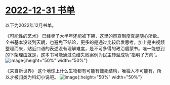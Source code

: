 # [2022-12-31 书单](https://github.com/myccnn/tuix40/issues/3)

以下为2022年12月书单。

《可能性的艺术》
已经卖了大半年还能被下架，这里的审查制度真是随心所欲。全书基本没谈到天朝，也避免下结论，更多的是通过比较启发思考，加上是由视频整理而来，贴近口语的表述没有理解难度，是不可多得的政治启蒙书。唯一能想到的下架理由就是，这本书可能通过总结失败案例为民主转型成功“指明了方向“。
![image](https://github.com/myccnn/tuix40/assets/5852024/c4be080f-cb48-4f64-89fa-28a6303d9c85){:height="50%" width="50%"}

《来自新世界》
这个地球上什么生物都有可能有愧死结构，唯独人不可能有，所以才被归类为科幻小说吧。
![image](https://github.com/myccnn/tuix40/assets/5852024/fcc9e300-5069-4e2d-9b47-8bf26015d1b1){:height="50%" width="50%"}
